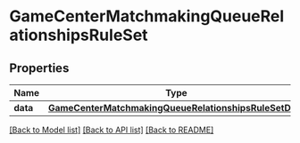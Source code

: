 # GameCenterMatchmakingQueueRelationshipsRuleSet

## Properties
Name | Type | Description | Notes
------------ | ------------- | ------------- | -------------
**data** | [**GameCenterMatchmakingQueueRelationshipsRuleSetData**](GameCenterMatchmakingQueueRelationshipsRuleSetData.md) |  | [optional] 

[[Back to Model list]](../README.md#documentation-for-models) [[Back to API list]](../README.md#documentation-for-api-endpoints) [[Back to README]](../README.md)



